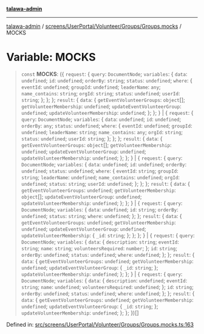 [**talawa-admin**](../../../../../../README.md)

***

[talawa-admin](../../../../../../README.md) / [screens/UserPortal/Volunteer/Groups/Groups.mocks](../README.md) / MOCKS

# Variable: MOCKS

> `const` **MOCKS**: (\{ `request`: \{ `query`: `DocumentNode`; `variables`: \{ `data`: `undefined`; `id`: `undefined`; `orderBy`: `string`; `status`: `undefined`; `where`: \{ `eventId`: `undefined`; `groupId`: `undefined`; `leaderName`: `any`; `name_contains`: `string`; `orgId`: `string`; `status`: `undefined`; `userId`: `string`; \}; \}; \}; `result`: \{ `data`: \{ `getEventVolunteerGroups`: `object`[]; `getVolunteerMembership`: `undefined`; `updateEventVolunteerGroup`: `undefined`; `updateVolunteerMembership`: `undefined`; \}; \}; \} \| \{ `request`: \{ `query`: `DocumentNode`; `variables`: \{ `data`: `undefined`; `id`: `undefined`; `orderBy`: `any`; `status`: `undefined`; `where`: \{ `eventId`: `undefined`; `groupId`: `undefined`; `leaderName`: `string`; `name_contains`: `any`; `orgId`: `string`; `status`: `undefined`; `userId`: `string`; \}; \}; \}; `result`: \{ `data`: \{ `getEventVolunteerGroups`: `object`[]; `getVolunteerMembership`: `undefined`; `updateEventVolunteerGroup`: `undefined`; `updateVolunteerMembership`: `undefined`; \}; \}; \} \| \{ `request`: \{ `query`: `DocumentNode`; `variables`: \{ `data`: `undefined`; `id`: `undefined`; `orderBy`: `undefined`; `status`: `undefined`; `where`: \{ `eventId`: `string`; `groupId`: `string`; `leaderName`: `undefined`; `name_contains`: `undefined`; `orgId`: `undefined`; `status`: `string`; `userId`: `undefined`; \}; \}; \}; `result`: \{ `data`: \{ `getEventVolunteerGroups`: `undefined`; `getVolunteerMembership`: `object`[]; `updateEventVolunteerGroup`: `undefined`; `updateVolunteerMembership`: `undefined`; \}; \}; \} \| \{ `request`: \{ `query`: `DocumentNode`; `variables`: \{ `data`: `undefined`; `id`: `string`; `orderBy`: `undefined`; `status`: `string`; `where`: `undefined`; \}; \}; `result`: \{ `data`: \{ `getEventVolunteerGroups`: `undefined`; `getVolunteerMembership`: `undefined`; `updateEventVolunteerGroup`: `undefined`; `updateVolunteerMembership`: \{ `_id`: `string`; \}; \}; \}; \} \| \{ `request`: \{ `query`: `DocumentNode`; `variables`: \{ `data`: \{ `description`: `string`; `eventId`: `string`; `name`: `string`; `volunteersRequired`: `number`; \}; `id`: `string`; `orderBy`: `undefined`; `status`: `undefined`; `where`: `undefined`; \}; \}; `result`: \{ `data`: \{ `getEventVolunteerGroups`: `undefined`; `getVolunteerMembership`: `undefined`; `updateEventVolunteerGroup`: \{ `_id`: `string`; \}; `updateVolunteerMembership`: `undefined`; \}; \}; \} \| \{ `request`: \{ `query`: `DocumentNode`; `variables`: \{ `data`: \{ `description`: `undefined`; `eventId`: `string`; `name`: `undefined`; `volunteersRequired`: `undefined`; \}; `id`: `string`; `orderBy`: `undefined`; `status`: `undefined`; `where`: `undefined`; \}; \}; `result`: \{ `data`: \{ `getEventVolunteerGroups`: `undefined`; `getVolunteerMembership`: `undefined`; `updateEventVolunteerGroup`: \{ `_id`: `string`; \}; `updateVolunteerMembership`: `undefined`; \}; \}; \})[]

Defined in: [src/screens/UserPortal/Volunteer/Groups/Groups.mocks.ts:163](https://github.com/gautam-divyanshu/talawa-admin/blob/cfee07d9592eee1569f258baf49181c393e48f1b/src/screens/UserPortal/Volunteer/Groups/Groups.mocks.ts#L163)
